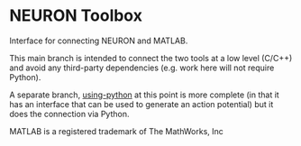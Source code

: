 # NEURON Toolbox
Interface for connecting NEURON and MATLAB.

This main branch is intended to connect the two tools at a low level (C/C++) and avoid any third-party dependencies (e.g. work here will not require Python).

A separate branch, [using-python](https://github.com/mcdougallab/matlabneuroninterface/tree/using-python) at this point is more complete (in that it has an interface that can be used to generate an action potential) but it does the connection via Python.

MATLAB is a registered trademark of The MathWorks, Inc
